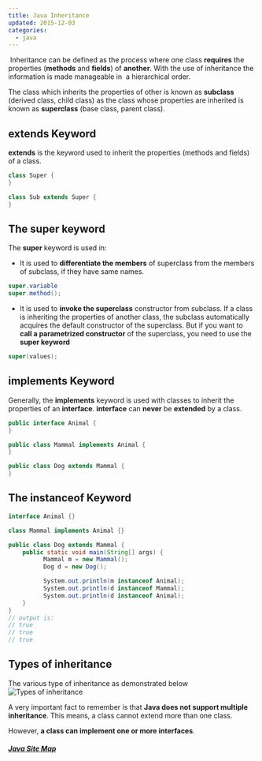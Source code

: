 ```yaml
---
title: Java Inheritance
updated: 2015-12-03
categories:
  - java
---
```


 Inheritance can be defined as the process where one class **requires** the properties (**methods** and **fields**) of **another**. With the use of inheritance the information is made manageable in  a hierarchical order.

The class which inherits the properties of other is known as **subclass** (derived class, child class) as the class whose properties are inherited is known as **superclass** (base class, parent class).

## extends Keyword
**extends** is the keyword used to inherit the properties (methods and fields) of a class.

```java
class Super {
}

class Sub extends Super {
}
```

## The super keyword
The **super** keyword is used in:

* It is used to **differentiate the members** of superclass from the members of subclass, if they have same names.
```java
super.variable
super.method();
```
* It is used to **invoke the superclass** constructor from subclass. If a class is inheriting the properties of another class, the subclass automatically acquires the default constructor of the superclass. But if you want to **call a parametrized constructor** of the superclass, you need to use the **super keyword**
```java
super(values);
```

## implements Keyword
Generally, the **implements** keyword is used with classes to inherit the properties of an **interface**. **interface** can **never** be **extended** by a class.

```java
public interface Animal {
}

public class Mammal implements Animal {
}

public class Dog extends Mammal {
}
```

## The instanceof Keyword

```java
interface Animal {}

class Mammal implements Animal {}

public class Dog extends Mammal {
    public static void main(String[] args) {
          Mammal m = new Mammal();
          Dog d = new Dog();

          System.out.println(m instanceof Animal);
          System.out.println(d instanceof Mammal);
          System.out.println(d instanceof Animal);
    }
}
// output is:
// true
// true
// true
```

## Types of inheritance
The various type of inheritance as demonstrated below
![Types of inheritance](http://www.tutorialspoint.com/java/images/types_of_inheritance.jpg)

A very important fact to remember is that **Java does not support multiple inheritance**. This means, a class cannot extend more than one class.

However, **a class can implement one or more interfaces**.

##### [Java Site Map](../java-sitemap)
